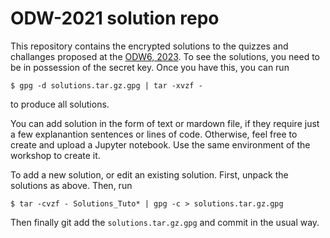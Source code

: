 # ODW-2021 solution repo

This repository contains the encrypted solutions to the quizzes and challanges proposed at the [ODW6, 2023](https://github.com/gw-odw/odw-2023). To see the solutions, you need to be in possession of the secret key. Once you have this, you can run
```
$ gpg -d solutions.tar.gz.gpg | tar -xvzf -
```
to produce all solutions.

You can add solution in the form of text or mardown file, if they require just a few explanantion sentences or lines of code. Otherwise, feel free to create and upload a Jupyter notebook. Use the same environment of the workshop to create it.

To add a new solution, or edit an existing solution. First, unpack the solutions as above. Then, run
```
$ tar -cvzf - Solutions_Tuto* | gpg -c > solutions.tar.gz.gpg
```
Then finally git add the `solutions.tar.gz.gpg` and commit in the usual way.

